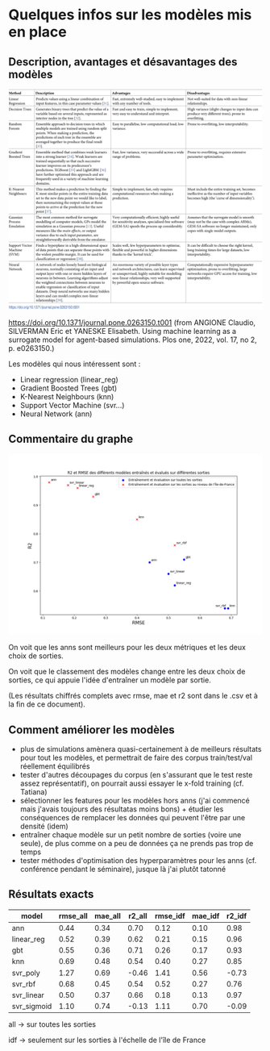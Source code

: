 # Quelques infos sur les modèles mis en place

## Description, avantages et désavantages des modèles

![Tableau modèles](./tableau_article.png)

https://doi.org/10.1371/journal.pone.0263150.t001 (from ANGIONE Claudio, SILVERMAN Eric et YANESKE Elisabeth. Using machine learning as a surrogate model for agent-based simulations. Plos one, 2022, vol. 17, no 2, p. e0263150.)

Les modèles qui nous intéressent sont : 
- Linear regression (linear_reg)
- Gradient Boosted Trees (gbt)
- K-Nearest Neighbours (knn)
- Support Vector Machine (svr...)
- Neural Network (ann)


## Commentaire du graphe 

![Graphe évaluation modèles](../get_graphes/models_eval_all.png)

On voit que les anns sont meilleurs pour les deux métriques et les deux choix de sorties.

On voit que le classement des modèles change entre les deux choix de sorties, ce qui appuie l'idée d'entraîner un modèle par sortie.

(Les résultats chiffrés complets avec rmse, mae et r2 sont dans le .csv et à la fin de ce document).

## Comment améliorer les modèles 
- plus de simulations amènera quasi-certainement à de meilleurs résultats pour tout les modèles, et permettrait de faire des corpus train/test/val réellement équilibrés
- tester d'autres découpages du corpus (en s'assurant que le test reste assez représentatif), on pourrait aussi essayer le x-fold training (cf. Tatiana)
- sélectionner les features pour les modèles hors anns (j'ai commencé mais j'avais toujours des résultatas moins bons) + étudier les conséquences de remplacer les données qui peuvent l'être par une densité (idem)
- entraîner chaque modèle sur un petit nombre de sorties (voire une seule), de plus comme on a peu de données ça ne prends pas trop de temps
- tester méthodes d'optimisation des hyperparamètres pour les anns (cf. conférence pendant le séminaire), jusque là j'ai plutôt tatonné

## Résultats exacts

| model | rmse_all | mae_all | r2_all | rmse_idf | mae_idf | r2_idf |
| --- | --- | --- | --- | --- | --- | --- |
| ann | 0.44 | 0.34 | 0.70 | 0.12 | 0.10 | 0.98 |
| linear_reg | 0.52 | 0.39 | 0.62 | 0.21 | 0.15 | 0.96 |
| gbt | 0.55 | 0.36 | 0.71 | 0.26 | 0.17 | 0.93 |
| knn | 0.69 | 0.48 | 0.54 | 0.40 | 0.27 | 0.85 |
| svr_poly | 1.27 | 0.69 | -0.46 | 1.41 | 0.56 | -0.73 | 
| svr_rbf | 0.68 | 0.45 | 0.54 | 0.52 | 0.27 | 0.76 |
| svr_linear | 0.50 | 0.37 | 0.66 | 0.18 | 0.13 | 0.97 |
| svr_sigmoid | 1.10 | 0.74 | -0.13 | 1.11 | 0.70 | -0.09 |

all -> sur toutes les sorties

idf -> seulement sur les sorties à l'échelle de l'île de France
